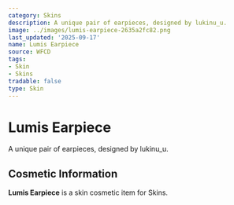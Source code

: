 ```yaml
---
category: Skins
description: A unique pair of earpieces, designed by lukinu_u.
image: ../images/lumis-earpiece-2635a2fc82.png
last_updated: '2025-09-17'
name: Lumis Earpiece
source: WFCD
tags:
- Skin
- Skins
tradable: false
type: Skin
---
```


# Lumis Earpiece

A unique pair of earpieces, designed by lukinu_u.

## Cosmetic Information

**Lumis Earpiece** is a skin cosmetic item for Skins.

